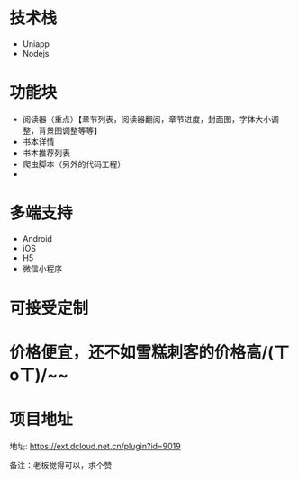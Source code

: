# 技术栈
- Uniapp
- Nodejs

# 功能块
- 阅读器（重点）【章节列表，阅读器翻阅，章节进度，封面图，字体大小调整，背景图调整等等】
- 书本详情
- 书本推荐列表
- 爬虫脚本（另外的代码工程）
- 
# 多端支持
- Android
- iOS
- H5
- 微信小程序

# 可接受定制
# 价格便宜，还不如雪糕刺客的价格高/(ㄒoㄒ)/~~
# 项目地址
地址:  https://ext.dcloud.net.cn/plugin?id=9019

备注：老板觉得可以，求个赞
